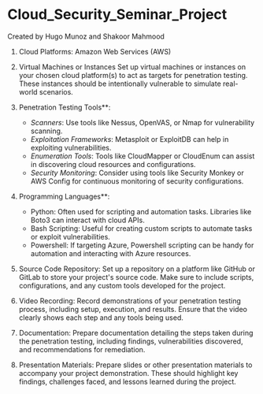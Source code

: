 # Cloud_Security_Seminar_Project
Created by Hugo Munoz and Shakoor Mahmood

1. Cloud Platforms: Amazon Web Services (AWS)

2. Virtual Machines or Instances Set up virtual machines or instances on your chosen cloud platform(s) to act as targets for penetration testing. These instances should be intentionally vulnerable to simulate real-world scenarios.

3. Penetration Testing Tools**:
   - *Scanners*: Use tools like Nessus, OpenVAS, or Nmap for vulnerability scanning.
   - *Exploitation Frameworks*: Metasploit or ExploitDB can help in exploiting vulnerabilities.
   - *Enumeration Tools*: Tools like CloudMapper or CloudEnum can assist in discovering cloud resources and configurations.
   - *Security Monitoring*: Consider using tools like Security Monkey or AWS Config for continuous monitoring of security configurations.

4. Programming Languages**:
   - Python: Often used for scripting and automation tasks. Libraries like Boto3 can interact with cloud APIs.
   - Bash Scripting: Useful for creating custom scripts to automate tasks or exploit vulnerabilities.
   - Powershell: If targeting Azure, Powershell scripting can be handy for automation and interacting with Azure resources.

5. Source Code Repository: Set up a repository on a platform like GitHub or GitLab to store your project's source code. Make sure to include scripts, configurations, and any custom tools developed for the project.

6. Video Recording: Record demonstrations of your penetration testing process, including setup, execution, and results. Ensure that the video clearly shows each step and any tools being used.

7. Documentation: Prepare documentation detailing the steps taken during the penetration testing, including findings, vulnerabilities discovered, and recommendations for remediation.

8. Presentation Materials: Prepare slides or other presentation materials to accompany your project demonstration. These should highlight key findings, challenges faced, and lessons learned during the project.
